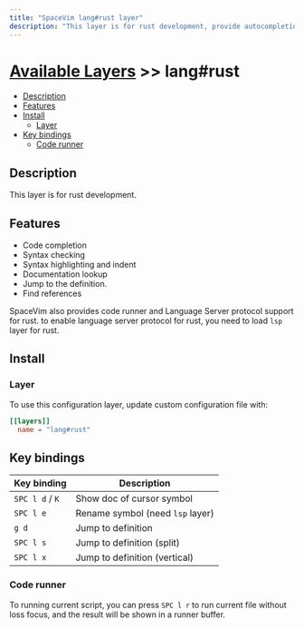 ```yaml
---
title: "SpaceVim lang#rust layer"
description: "This layer is for rust development, provide autocompletion, syntax checking, code format for rust file."
---
```


# [Available Layers](../../) >> lang#rust

<!-- vim-markdown-toc GFM -->

- [Description](#description)
- [Features](#features)
- [Install](#install)
  - [Layer](#layer)
- [Key bindings](#key-bindings)
  - [Code runner](#code-runner)

<!-- vim-markdown-toc -->

## Description

This layer is for rust development.

## Features

- Code completion
- Syntax checking
- Syntax highlighting and indent
- Documentation lookup
- Jump to the definition.
- Find references

SpaceVim also provides code runner and Language Server protocol support for rust. to enable language server protocol
for rust, you need to load `lsp` layer for rust.

## Install

### Layer

To use this configuration layer, update custom configuration file with:

```toml
[[layers]]
  name = "lang#rust"
```

## Key bindings

| Key binding     | Description                      |
| --------------- | -------------------------------- |
| `SPC l d` / `K` | Show doc of cursor symbol        |
| `SPC l e`       | Rename symbol (need `lsp` layer) |
| `g d`           | Jump to definition               |
| `SPC l s`       | Jump to definition (split)       |
| `SPC l x`       | Jump to definition (vertical)    |

### Code runner

To running current script, you can press `SPC l r` to run current file without loss focus, and the result will be shown in a runner buffer.
